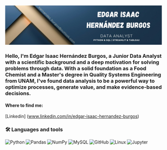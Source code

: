 <p align="center">
  <img src="cabecera linkedin.jpg" alt="Banner de Edgar Isaac Hernández Burgos" />
</p>

### Hello, I'm Edgar Isaac Hernández Burgos, a Junior Data Analyst with a scientific background and a deep motivation for solving problems through data. With a solid foundation as a Food Chemist and a Master's degree in Quality Systems Engineering from UNAM, I've found data analysis to be a powerful way to optimize processes, generate value, and make evidence-based decisions.
#### Where to find me:
[Linkedin] (www.linkedin.com/in/edgar-isaac-hernandez-burgos)

### 🛠️ Languages and tools

<p align="left">
  <img src="https://cdn.jsdelivr.net/gh/devicons/devicon/icons/python/python-original.svg" alt="Python" width="40" height="40"/>
  <img src="https://cdn.jsdelivr.net/gh/devicons/devicon/icons/pandas/pandas-original.svg" alt="Pandas" width="40" height="40"/>
  <img src="https://cdn.jsdelivr.net/gh/devicons/devicon/icons/numpy/numpy-original.svg" alt="NumPy" width="40" height="40"/>
  <img src="https://cdn.jsdelivr.net/gh/devicons/devicon/icons/mysql/mysql-original.svg" alt="MySQL" width="40" height="40"/>
  <img src="https://cdn.jsdelivr.net/gh/devicons/devicon/icons/github/github-original.svg" alt="GitHub" width="40" height="40"/>
  <img src="https://cdn.jsdelivr.net/gh/devicons/devicon/icons/linux/linux-original.svg" alt="Linux" width="40" height="40"/>
  <img src="https://cdn.jsdelivr.net/gh/devicons/devicon/icons/jupyter/jupyter-original.svg" alt="Jupyter" width="40" height="40"/>
</p>

